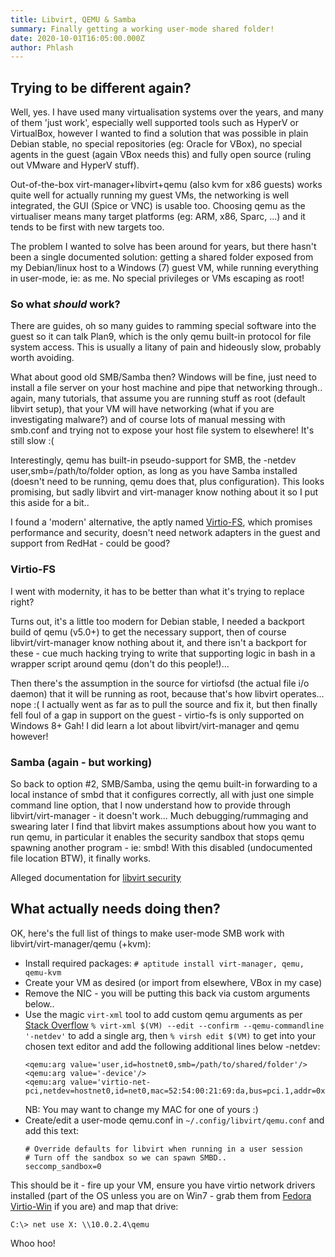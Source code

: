 ```yaml
---
title: Libvirt, QEMU & Samba
summary: Finally getting a working user-mode shared folder!
date: 2020-10-01T16:05:00.000Z
author: Phlash
---
```


## Trying to be different again?

Well, yes. I have used many virtualisation systems over the years, and many of them 'just work', especially
well supported tools such as HyperV or VirtualBox, however I wanted to find a solution that was possible
in plain Debian stable, no special repositories (eg: Oracle for VBox), no special agents in the guest (again
VBox needs this) and fully open source (ruling out VMware and HyperV stuff).

Out-of-the-box virt-manager+libvirt+qemu (also kvm for x86 guests) works quite well for actually running my
guest VMs, the networking is well integrated, the GUI (Spice or VNC) is usable too. Choosing qemu as the
virtualiser means many target platforms (eg: ARM, x86, Sparc, ...) and it tends to be first with new targets
too.

The problem I wanted to solve has been around for years, but there hasn't been a single documented solution:
getting a shared folder exposed from my Debian/linux host to a Windows (7) guest VM, while running everything
in user-mode, ie: as me. No special privileges or VMs escaping as root!

### So what *should* work?

There are guides, oh so many guides to ramming special software into the guest so it can talk Plan9, which
is the only qemu built-in protocol for file system access. This is usually a litany of pain and hideously
slow, probably worth avoiding.

What about good old SMB/Samba then? Windows will be fine, just need to install a file server on your host
machine and pipe that networking through.. again, many tutorials, that assume you are running stuff as
root (default libvirt setup), that your VM will have networking (what if you are investigating malware?)
and of course lots of manual messing with smb.conf and trying not to expose your host file system to
elsewhere! It's still slow :(

Interestingly, qemu has built-in pseudo-support for SMB, the -netdev user,smb=/path/to/folder option, as
long as you have Samba installed (doesn't need to be running, qemu does that, plus configuration). This
looks promising, but sadly libvirt and virt-manager know nothing about it so I put this aside for a bit..

I found a 'modern' alternative, the aptly named [Virtio-FS](https://virtio-fs.gitlab.io/), which promises
performance and security, doesn't need network adapters in the guest and support from RedHat - could be
good?

### Virtio-FS

I went with modernity, it has to be better than what it's trying to replace right?

Turns out, it's a little too modern for Debian stable, I needed a backport build of qemu (v5.0+) to get
the necessary support, then of course libvirt/virt-manager know nothing about it, and there isn't a
backport for these - cue much hacking trying to write that supporting logic in bash in a wrapper script
around qemu (don't do this people!)...

Then there's the assumption in the source for virtiofsd (the actual file i/o daemon) that it will be
running as root, because that's how libvirt operates... nope :( I actually went as far as to pull the source
and fix it, but then finally fell foul of a gap in support on the guest - virtio-fs is only supported
on Windows 8+ Gah! I did learn a lot about libvirt/virt-manager and qemu however!

### Samba (again - but working)

So back to option #2, SMB/Samba, using the qemu built-in forwarding to a local instance of smbd that
it configures correctly, all with just one simple command line option, that I now understand how to
provide through libvirt/virt-manager - it doesn't work... Much debugging/rummaging and swearing later
I find that libvirt makes assumptions about how you want to run qemu, in particular it enables the
security sandbox that stops qemu spawning another program - ie: smbd! With this disabled (undocumented
file location BTW), it finally works.

Alleged documentation for [libvirt security](https://www.libvirt.org/kbase/qemu-passthrough-security.html)

## What actually needs doing then?

OK, here's the full list of things to make user-mode SMB work with libvirt/virt-manager/qemu (+kvm):

 * Install required packages: `# aptitude install virt-manager, qemu, qemu-kvm`
 * Create your VM as desired (or import from elsewhere, VBox in my case)
 * Remove the NIC - you will be putting this back via custom arguments below..
 * Use the magic `virt-xml` tool to add custom qemu arguments as per
   [Stack Overflow](https://unix.stackexchange.com/questions/235414/libvirt-how-to-pass-qemu-command-line-args)
   `% virt-xml $(VM) --edit --confirm --qemu-commandline '-netdev'`
   to add a single arg, then
   `% virsh edit $(VM)`
   to get into your chosen text editor and add the following additional lines below -netdev:
   ```
   <qemu:arg value='user,id=hostnet0,smb=/path/to/shared/folder'/>
   <qemu:arg value='-device'/>
   <qemu:arg value='virtio-net-pci,netdev=hostnet0,id=net0,mac=52:54:00:21:69:da,bus=pci.1,addr=0x0'/>

   ```
   NB: You may want to change my MAC for one of yours :)
 * Create/edit a user-mode qemu.conf in `~/.config/libvirt/qemu.conf` and add this text:
   ```
   # Override defaults for libvirt when running in a user session
   # Turn off the sandbox so we can spawn SMBD..
   seccomp_sandbox=0
   ```

This should be it - fire up your VM, ensure you have virtio network drivers installed (part of the OS
unless you are on Win7 - grab them from
[Fedora Virtio-Win](https://docs.fedoraproject.org/en-US/quick-docs/creating-windows-virtual-machines-using-virtio-drivers/)
if you are) and map that drive:
```
C:\> net use X: \\10.0.2.4\qemu
```

Whoo hoo!
